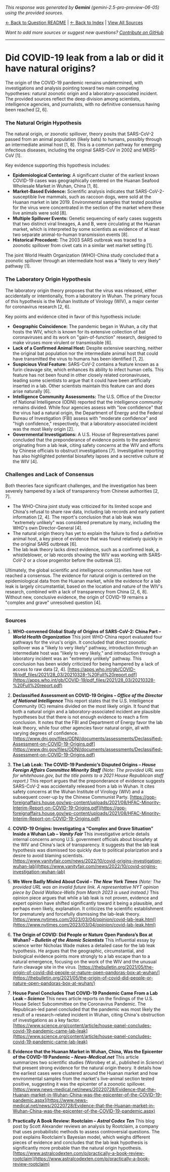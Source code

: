 <!-- 
Generated by: gemini
Model: gemini-2.5-pro-preview-06-05
Prompt type: sources
Generated at: 2025-06-23T17:22:18.480319
-->

*This response was generated by **Gemini** (gemini-2.5-pro-preview-06-05) using the provided sources.*

[← Back to Question README](README.md) | [← Back to Index](../README.md) | [View All Sources](../allsources.md)

*Want to add more sources or suggest new questions? [Contribute on GitHub](https://github.com/justinwest/SuggestedSources)*

---

# Did COVID-19 leak from a lab or did it have natural origins?

The origin of the COVID-19 pandemic remains undetermined, with investigations and analysis pointing toward two main competing hypotheses: natural zoonotic origin and a laboratory-associated incident. The provided sources reflect the deep division among scientists, intelligence agencies, and journalists, with no definitive consensus having been reached [2, 6].

### The Natural Origin Hypothesis

The natural origin, or zoonotic spillover, theory posits that SARS-CoV-2 passed from an animal population (likely bats) to humans, possibly through an intermediate animal host [1, 8]. This is a common pathway for emerging infectious diseases, including the original SARS-CoV in 2002 and MERS-CoV [1].

Key evidence supporting this hypothesis includes:
*   **Epidemiological Centering:** A significant cluster of the earliest known COVID-19 cases was geographically centered on the Huanan Seafood Wholesale Market in Wuhan, China [1, 8].
*   **Market-Based Evidence:** Scientific analysis indicates that SARS-CoV-2-susceptible live mammals, such as raccoon dogs, were sold at the Huanan market in late 2019. Environmental samples that tested positive for the virus were concentrated in the section of the market where these live animals were sold [8].
*   **Multiple Spillover Events:** Genetic sequencing of early cases suggests that two distinct viral lineages, A and B, were circulating at the Huanan market, which is interpreted by some scientists as evidence of at least two separate animal-to-human transmission events [8].
*   **Historical Precedent:** The 2003 SARS outbreak was traced to a zoonotic spillover from civet cats in a similar wet market setting [1].

The joint World Health Organization (WHO)-China study concluded that a zoonotic spillover through an intermediate host was a "likely to very likely" pathway [1].

### The Laboratory Origin Hypothesis

The laboratory origin theory proposes that the virus was released, either accidentally or intentionally, from a laboratory in Wuhan. The primary focus of this hypothesis is the Wuhan Institute of Virology (WIV), a major center for coronavirus research [2, 6].

Key points and evidence cited in favor of this hypothesis include:
*   **Geographic Coincidence:** The pandemic began in Wuhan, a city that hosts the WIV, which is known for its extensive collection of bat coronaviruses and its work on "gain-of-function" research, designed to make viruses more virulent or transmissible [6].
*   **Lack of a Confirmed Animal Host:** Despite extensive searching, neither the original bat population nor the intermediate animal host that could have transmitted the virus to humans has been identified [1, 2].
*   **Suspicious Viral Feature:** SARS-CoV-2 contains a feature known as a furin cleavage site, which enhances its ability to infect human cells. This feature has not been found in other closely related coronaviruses, leading some scientists to argue that it could have been artificially inserted in a lab. Other scientists maintain this feature can and does arise naturally [6].
*   **Intelligence Community Assessments:** The U.S. Office of the Director of National Intelligence (ODNI) reported that the intelligence community remains divided. While four agencies assess with "low confidence" that the virus had a natural origin, the Department of Energy and the Federal Bureau of Investigation (FBI) assess with "moderate confidence" and "high confidence," respectively, that a laboratory-associated incident was the most likely origin [2].
*   **Governmental Investigations:** A U.S. House of Representatives panel concluded that the preponderance of evidence points to the pandemic originating from a lab leak, citing safety concerns at the WIV and efforts by Chinese officials to obstruct investigations [7]. Investigative reporting has also highlighted potential biosafety lapses and a secretive culture at the WIV [4].

### Challenges and Lack of Consensus

Both theories face significant challenges, and the investigation has been severely hampered by a lack of transparency from Chinese authorities [2, 7].

*   The WHO-China joint study was criticized for its limited scope and China's refusal to share raw data, including lab records and early patient information [2, 4]. The report's conclusion that a lab leak was "extremely unlikely" was considered premature by many, including the WHO's own Director-General [4].
*   The natural origin theory has yet to explain the failure to find a definitive animal host, a key piece of evidence that was found relatively quickly in the original SARS outbreak [6].
*   The lab leak theory lacks direct evidence, such as a confirmed leak, a whistleblower, or lab records showing the WIV was working with SARS-CoV-2 or a close progenitor before the outbreak [2].

Ultimately, the global scientific and intelligence communities have not reached a consensus. The evidence for natural origin is centered on the epidemiological data from the Huanan market, while the evidence for a lab leak is largely circumstantial, based on the location and nature of the WIV's research, combined with a lack of transparency from China [2, 6, 8]. Without new, conclusive evidence, the origin of COVID-19 remains a "complex and grave" unresolved question [4].

***

### Sources

1.  **WHO-convened Global Study of Origins of SARS-CoV-2: China Part – *World Health Organization***
    This joint WHO-China report evaluated four pathways for the virus's origin. It concluded that direct zoonotic spillover was a "likely to very likely" pathway, introduction through an intermediate host was "likely to very likely," and introduction through a laboratory incident was an "extremely unlikely" pathway. This conclusion has been widely criticized for being hampered by a lack of access to raw data [2, 4].
    [https://apps.who.int/gb/COVID-19/pdf_files/2021/28_03/20210328-%20Full%20report.pdf](https://apps.who.int/gb/COVID-19/pdf_files/2021/28_03/20210328-%20Full%20report.pdf)

2.  **Declassified Assessment on COVID-19 Origins – *Office of the Director of National Intelligence***
    This report states that the U.S. Intelligence Community (IC) remains divided on the most likely origin. It found that both a natural origin and a laboratory-associated incident are plausible hypotheses but that there is not enough evidence to reach a firm conclusion. It notes that the FBI and Department of Energy favor the lab leak theory, while four other agencies favor natural origin, all with varying degrees of confidence.
    [https://www.dni.gov/files/ODNI/documents/assessments/Declassified-Assessment-on-COVID-19-Origins.pdf](https://www.dni.gov/files/ODNI/documents/assessments/Declassified-Assessment-on-COVID-19-Origins.pdf)

3.  **The Lab Leak: The COVID-19 Pandemic’s Disputed Origins – *House Foreign Affairs Committee Minority Staff***
    *(Note: The provided URL was for whitehouse.gov, but the title points to a 2021 House Republican staff report.)* This report argues that the preponderance of evidence suggests SARS-CoV-2 was accidentally released from a lab in Wuhan. It cites safety concerns at the Wuhan Institute of Virology (WIV) and a subsequent cover-up by the Chinese Communist Party.
    [https://gop-foreignaffairs.house.gov/wp-content/uploads/2021/08/HFAC-Minority-Interim-Report-on-COVID-19-Origins.pdf](https://gop-foreignaffairs.house.gov/wp-content/uploads/2021/08/HFAC-Minority-Interim-Report-on-COVID-19-Origins.pdf)

4.  **COVID-19 Origins: Investigating a “Complex and Grave Situation” Inside a Wuhan Lab – *Vanity Fair***
    This investigative article details internal concerns among U.S. government officials about biosafety at the WIV and China's lack of transparency. It suggests that the lab leak hypothesis was dismissed too quickly due to political polarization and a desire to avoid blaming scientists.
    [https://www.vanityfair.com/news/2022/10/covid-origins-investigation-wuhan-lab](https://www.vanityfair.com/news/2022/10/covid-origins-investigation-wuhan-lab)

5.  **We Were Badly Misled About Covid – *The New York Times***
    *(Note: The provided URL was an invalid future link. A representative NYT opinion piece by David Wallace-Wells from March 2023 is used instead.)* This opinion piece argues that while a lab leak is not proven, evidence and expert opinion have shifted significantly toward it being a plausible, and perhaps even likely, explanation. It criticizes the scientific establishment for prematurely and forcefully dismissing the lab-leak theory.
    [https://www.nytimes.com/2023/03/04/opinion/covid-lab-leak.html](https://www.nytimes.com/2023/03/04/opinion/covid-lab-leak.html)

6.  **The Origin of COVID: Did People or Nature Open Pandora’s Box at Wuhan? – *Bulletin of the Atomic Scientists***
    This influential essay by science writer Nicholas Wade makes a detailed case for the lab leak hypothesis. He argues that the geographic, circumstantial, and biological evidence points more strongly to a lab escape than to a natural emergence, focusing on the work of the WIV and the unusual furin cleavage site in the virus.
    [https://thebulletin.org/2021/05/the-origin-of-covid-did-people-or-nature-open-pandoras-box-at-wuhan/](https://thebulletin.org/2021/05/the-origin-of-covid-did-people-or-nature-open-pandoras-box-at-wuhan/)

7.  **House Panel Concludes That COVID-19 Pandemic Came From a Lab Leak – *Science***
    This news article reports on the findings of the U.S. House Select Subcommittee on the Coronavirus Pandemic. The Republican-led panel concluded that the pandemic was most likely the result of a research-related incident in Wuhan, citing China's obstruction of investigations as a key factor.
    [https://www.science.org/content/article/house-panel-concludes-covid-19-pandemic-came-lab-leak](https://www.science.org/content/article/house-panel-concludes-covid-19-pandemic-came-lab-leak)

8.  **Evidence that the Huanan Market in Wuhan, China, Was the Epicenter of the COVID-19 Pandemic – *News-Medical.net***
    This article summarizes two scientific studies (Worobey et al., published in *Science*) that present strong evidence for the natural origin theory. It details how the earliest cases were clustered around the Huanan market and how environmental samples from the market's live-animal section tested positive, suggesting it was the epicenter of a zoonotic spillover.
    [https://www.news-medical.net/news/20220728/Evidence-that-the-Huanan-market-in-Wuhan-China-was-the-epicenter-of-the-COVID-19-pandemic.aspx](https://www.news-medical.net/news/20220728/Evidence-that-the-Huanan-market-in-Wuhan-China-was-the-epicenter-of-the-COVID-19-pandemic.aspx)

9.  **Practically A Book Review: Rootclaim – *Astral Codex Ten***
    This blog post by Scott Alexander reviews an analysis by Rootclaim, a company that uses probabilistic methods to assess controversial questions. The post explains Rootclaim's Bayesian model, which weighs different pieces of evidence and concludes that the lab leak hypothesis is significantly more probable than the natural origin hypothesis.
    [https://www.astralcodexten.com/p/practically-a-book-review-rootclaim](https://www.astralcodexten.com/p/practically-a-book-review-rootclaim)